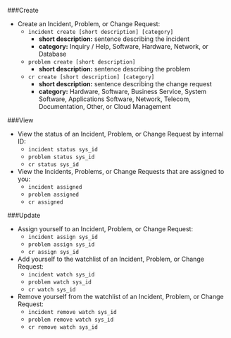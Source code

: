 ###Create
* Create an Incident, Problem, or Change Request:
    * `incident create [short description] [category]`
        * **short description:** sentence describing the incident
        * **category:** Inquiry / Help, Software, Hardware, Network, or Database
    * `problem create [short description]`
        * **short description:** sentence describing the problem
    * `cr create [short description] [category]`
        * **short description:** sentence describing the change request
        * **category:** Hardware, Software, Business Service, System Software, Applications Software, Network, Telecom, Documentation, Other, or Cloud Management

###View
* View the status of an Incident, Problem, or Change Request by internal ID:
    * `incident status sys_id`
    * `problem status sys_id`
    * `cr status sys_id`
* View the Incidents, Problems, or Change Requests that are assigned to you:
    * `incident assigned`
    * `problem assigned`
    * `cr assigned`

###Update
* Assign yourself to an Incident, Problem, or Change Request:
    * `incident assign sys_id`
    * `problem assign sys_id`
    * `cr assign sys_id`
* Add yourself to the watchlist of an Incident, Problem, or Change Request:
    * `incident watch sys_id`
    * `problem watch sys_id`
    * `cr watch sys_id`
* Remove yourself from the watchlist of an Incident, Problem, or Change Request:
    * `incident remove watch sys_id`
    * `problem remove watch sys_id`
    * `cr remove watch sys_id`
